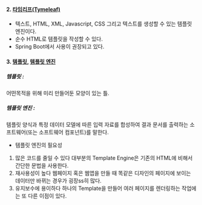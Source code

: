 #### 2. [타임리프(Tymeleaf)]()
- 텍스트, HTML, XML, Javascript, CSS 그리고 텍스트를 생성할 수 있는 템플릿 엔진이다.
- 순수 HTML로 템플릿을 작성할 수 있다.
- Spring Boot에서 사용이 권장되고 있다.

#### 3. [템플릿](), [템플릿 엔진]()

##### 템플릿 :
어떤목적을 위해 미리 만들어둔 모양이 있는 틀.

##### 템플릿 엔진 :
 템플릿 양식과 특정 데이터 모델에 따른 입력 자료를 합성하여 결과 문서를 출력하는 소프트웨어(또는 소프트웨어 컴포넌트)를 말한다.
- 템플릿 엔진의 필요성
 1. 많은 코드를 줄일 수 있다
대부분의 Template Engine은 기존의 HTML에 비해서 간단한 문법을 사용한다.
 2. 재사용성이 높다
웹페이지 혹은 웹앱을 만들 때 똑같은 디자인의 페이지에 보이는 데이터만 바뀌는 경우가 굉장ss히 많다.
 3. 유지보수에 용이하다
하나의 Template을 만들어 여러 페이지를 렌더링하는 작업에는 또 다른 이점이 있다.
